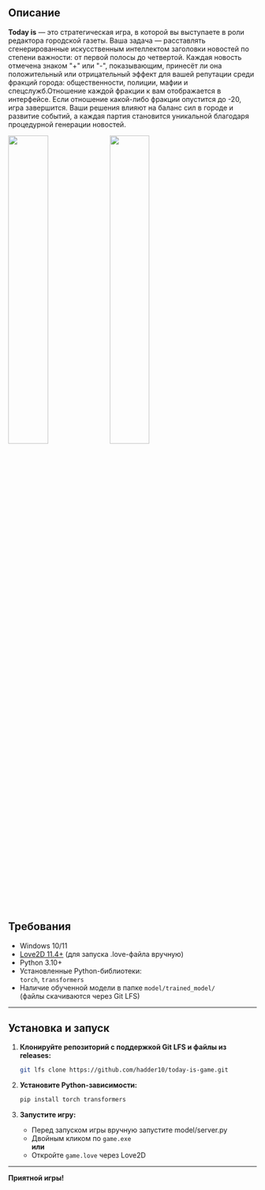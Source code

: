 ## Описание

**Today is** — это стратегическая игра, в которой вы выступаете в роли редактора городской газеты. Ваша задача — расставлять сгенерированные искусственным интеллектом заголовки новостей по степени важности: от первой полосы до четвертой. Каждая новость отмечена знаком "+" или "-", показывающим, принесёт ли она положительный или отрицательный эффект для вашей репутации среди фракций города: общественности, полиции, мафии и спецслужб.Отношение каждой фракции к вам отображается в интерфейсе. Если отношение какой-либо фракции опустится до -20, игра завершится. Ваши решения влияют на баланс сил в городе и развитие событий, а каждая партия становится уникальной благодаря процедурной генерации новостей.


<img src="https://s01.pic4net.com/di-MCMD2U.png" width="40%" />
<img src="https://s01.pic4net.com/di-2YYRRM.png" width="40%" />


## Требования

- Windows 10/11
- [Love2D 11.4+](https://love2d.org/) (для запуска .love-файла вручную)
- Python 3.10+
- Установленные Python-библиотеки:  
  `torch`, `transformers`
- Наличие обученной модели в папке `model/trained_model/`  
  (файлы скачиваются через Git LFS)

---

## Установка и запуск

1. **Клонируйте репозиторий с поддержкой Git LFS и файлы из releases:**

   ```sh
   git lfs clone https://github.com/hadder10/today-is-game.git
   ```

2. **Установите Python-зависимости:**

   ```sh
   pip install torch transformers
   ```

3. **Запустите игру:**
   - Перед запуском игры вручную запустите model/server.py
   - Двойным кликом по `game.exe`  
     **или**
   - Откройте `game.love` через Love2D

---

**Приятной игры!**
